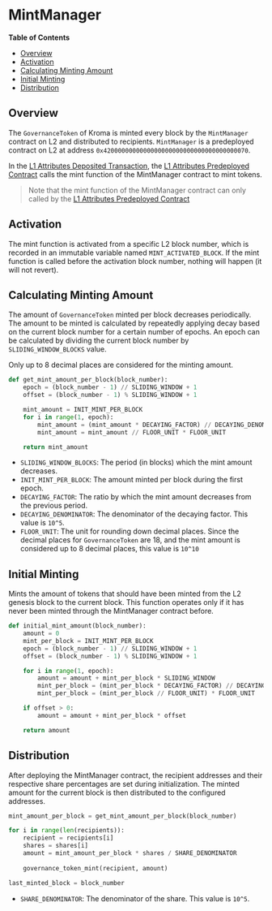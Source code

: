# MintManager

<!-- START doctoc generated TOC please keep comment here to allow auto update -->
<!-- DON'T EDIT THIS SECTION, INSTEAD RE-RUN doctoc TO UPDATE -->
**Table of Contents**

- [Overview](#overview)
- [Activation](#activation)
- [Calculating Minting Amount](#calculating-minting-amount)
- [Initial Minting](#initial-minting)
- [Distribution](#distribution)

<!-- END doctoc generated TOC please keep comment here to allow auto update -->

<!-- All glossary references in this file. -->

[g-l1-attr-deposit]: ../glossary.md#l1-attributes-deposited-transaction
[g-l1-attr-predeploy]: ../glossary.md#l1-attributes-predeployed-contract

## Overview

The `GovernanceToken` of Kroma is minted every block by the `MintManager` contract on L2 and distributed to recipients.
`MintManager` is a predeployed contract on L2 at address `0x4200000000000000000000000000000000000070`.

In the [L1 Attributes Deposited Transaction][g-l1-attr-deposit], the
[L1 Attributes Predeployed Contract][g-l1-attr-predeploy] calls the mint function of the MintManager contract to mint
tokens.

> Note that the mint function of the MintManager contract can only called by the
[L1 Attributes Predeployed Contract][g-l1-attr-predeploy]

## Activation

The mint function is activated from a specific L2 block number,
which is recorded in an immutable variable named `MINT_ACTIVATED_BLOCK`.
If the mint function is called before the activation block number, nothing will happen (it will not revert).

## Calculating Minting Amount

The amount of `GovernanceToken` minted per block decreases periodically.
The amount to be minted is calculated by repeatedly applying decay based on the current block number for a
certain number of epochs.
An epoch can be calculated by dividing the current block number by `SLIDING_WINDOW_BLOCKS` value.

Only up to 8 decimal places are considered for the minting amount.

```python
def get_mint_amount_per_block(block_number):
    epoch = (block_number - 1) // SLIDING_WINDOW + 1
    offset = (block_number - 1) % SLIDING_WINDOW + 1

    mint_amount = INIT_MINT_PER_BLOCK
    for i in range(1, epoch):
        mint_amount = (mint_amount * DECAYING_FACTOR) // DECAYING_DENOMINATOR
        mint_amount = mint_amount // FLOOR_UNIT * FLOOR_UNIT

    return mint_amount
```

- `SLIDING_WINDOW_BLOCKS`: The period (in blocks) which the mint amount decreases.
- `INIT_MINT_PER_BLOCK`: The amount minted per block during the first epoch.
- `DECAYING_FACTOR`: The ratio by which the mint amount decreases from the previous period.
- `DECAYING_DENOMINATOR`: The denominator of the decaying factor. This value is `10^5`.
- `FLOOR_UNIT`: The unit for rounding down decimal places. Since the decimal places for `GovernanceToken` are 18,
  and the mint amount is considered up to 8 decimal places, this value is `10^10`

## Initial Minting

Mints the amount of tokens that should have been minted from the L2 genesis block to the current block.
This function operates only if it has never been minted through the MintManager contract before.

```python
def initial_mint_amount(block_number):
    amount = 0
    mint_per_block = INIT_MINT_PER_BLOCK
    epoch = (block_number - 1) // SLIDING_WINDOW + 1
    offset = (block_number - 1) % SLIDING_WINDOW + 1

    for i in range(1, epoch):
        amount = amount + mint_per_block * SLIDING_WINDOW
        mint_per_block = (mint_per_block * DECAYING_FACTOR) // DECAYING_DENOMINATOR
        mint_per_block = (mint_per_block // FLOOR_UNIT) * FLOOR_UNIT

    if offset > 0:
        amount = amount + mint_per_block * offset

    return amount
```

## Distribution

After deploying the MintManager contract, the recipient addresses and their respective share percentages
are set during initialization.
The minted amount for the current block is then distributed to the configured addresses.

```python
mint_amount_per_block = get_mint_amount_per_block(block_number)

for i in range(len(recipients)):
    recipient = recipients[i]
    shares = shares[i]
    amount = mint_amount_per_block * shares / SHARE_DENOMINATOR
    
    governance_token_mint(recipient, amount)

last_minted_block = block_number
```

- `SHARE_DENOMINATOR`: The denominator of the share. This value is `10^5`.
